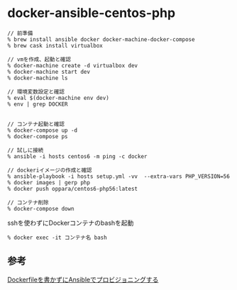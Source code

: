 # docker-ansible-centos-php

    // 前準備
    % brew install ansible docker docker-machine-docker-compose
    % brew cask install virtualbox

    // vmを作成、起動と確認
    % docker-machine create -d virtualbox dev
    % docker-machine start dev
    % docker-machine ls

    // 環境変数設定と確認
    % eval $(docker-machine env dev)
    % env | grep DOCKER


    // コンテナ起動と確認
    % docker-compose up -d
    % docker-compose ps

    // 試しに接続
    % ansible -i hosts centos6 -m ping -c docker

    // dockeriイメージの作成と確認
    % ansible-playbook -i hosts setup.yml -vv  --extra-vars PHP_VERSION=56
    % docker images | gerp php
    % docker push oppara/centos6-php56:latest 

    // コンテナ削除
    % docker-compose down

sshを使わずにDockerコンテナのbashを起動

    % docker exec -it コンテナ名 bash


## 参考

[Dockerfileを書かずにAnsibleでプロビジョニングする](http://labs.timedia.co.jp/2016/07/dockerfileansible.html)
